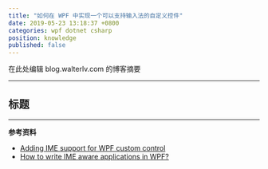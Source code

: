 ```yaml
---
title: "如何在 WPF 中实现一个可以支持输入法的自定义控件"
date: 2019-05-23 13:18:37 +0800
categories: wpf dotnet csharp
position: knowledge
published: false
---
```


在此处编辑 blog.walterlv.com 的博客摘要

---

<div id="toc"></div>

## 标题

---

**参考资料**

- [Adding IME support for WPF custom control](https://social.msdn.microsoft.com/Forums/vstudio/en-US/c5939e6b-9896-4906-a000-d961759f3a10/adding-ime-support-for-wpf-custom-control?forum=wpf)
- [How to write IME aware applications in WPF?](https://social.msdn.microsoft.com/Forums/vstudio/en-US/5cff59f9-9ed4-4ec1-b64d-b1cbd38f611c/how-to-write-ime-aware-applications-in-wpf?forum=wpf)
